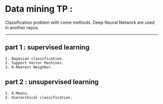 # Data mining TP :
Classification problem with come methods.
Deep Neural Network are used in another repos.
__________________________________________________
## part 1 :  supervised learning
    1. Bayesian classification.
    2. Support Vector Machines.
    3. K-Nearest Neighbor.
## part 2 :  unsupervised learning
    1. K-Means.
    2. Hierarchical classification.
